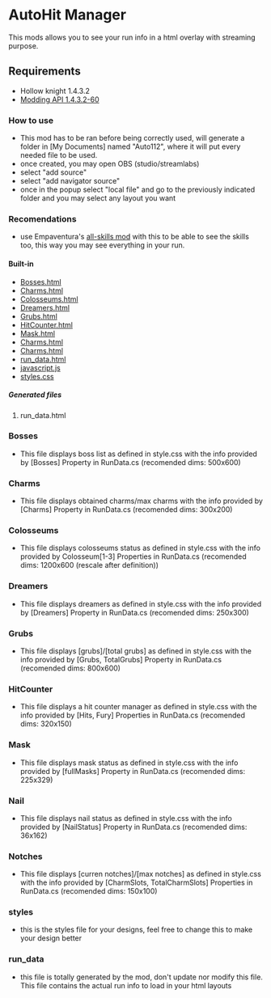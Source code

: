 # AutoHit Manager
This mods allows you to see your run info in a html overlay with streaming purpose.

## Requirements
- Hollow knight 1.4.3.2
- [Modding API 1.4.3.2-60](https://github.com/hk-modding/api/releases)


### How to use
- This mod has to be ran before being correctly used, will generate a folder in [My Documents] named "Auto112", where it will put every needed file to be used.
- once created, you may open OBS (studio/streamlabs)
- select "add source"
- select "add navigator source"
- once in the popup select "local file" and go to the previously indicated folder and you may select any layout you want

### Recomendations
- use Empaventura's [all-skills mod](https://github.com/carloslancha/allskills-mod) with this to be able to see the skills too, this way you may see everything in your run.

#### Built-in 

- [Bosses.html](https://github.com/xshaffter/Auto112/blob/master/AutoHitManager/Resources/Bosses.html)
- [Charms.html](https://github.com/xshaffter/Auto112/blob/master/AutoHitManager/Resources/Charms.html)
- [Colosseums.html](https://github.com/xshaffter/Auto112/blob/master/AutoHitManager/Resources/Colosseums.html)
- [Dreamers.html](https://github.com/xshaffter/Auto112/blob/master/AutoHitManager/Resources/Dreamers.html)
- [Grubs.html](https://github.com/xshaffter/Auto112/blob/master/AutoHitManager/Resources/Grubs.html)
- [HitCounter.html](https://github.com/xshaffter/Auto112/blob/master/AutoHitManager/Resources/HitCounter.html)
- [Mask.html](https://github.com/xshaffter/Auto112/blob/master/AutoHitManager/Resources/Mask.html)
- [Charms.html](https://github.com/xshaffter/Auto112/blob/master/AutoHitManager/Resources/Charms.html)
- [Charms.html](https://github.com/xshaffter/Auto112/blob/master/AutoHitManager/Resources/Charms.html)
- [run_data.html](https://github.com/xshaffter/Auto112/blob/master/AutoHitManager/Resources/run_data.html)
- [javascript.js](https://github.com/xshaffter/Auto112/blob/master/AutoHitManager/Resources/javascript.js)
- [styles.css](https://github.com/xshaffter/Auto112/blob/master/AutoHitManager/Resources/styles.css)
##### Generated files
1. run_data.html

### Bosses
- This file displays boss list as defined in style.css with the info provided by [Bosses] Property in RunData.cs (recomended dims: 500x600)

### Charms
- This file displays obtained charms/max charms with the info provided by [Charms] Property in RunData.cs (recomended dims: 300x200)

### Colosseums
- This file displays colosseums status as defined in style.css with the info provided by Colosseum[1-3] Properties in RunData.cs (recomended dims: 1200x600 (rescale after definition))

### Dreamers
- This file displays dreamers as defined in style.css with the info provided by [Dreamers] Property in RunData.cs (recomended dims: 250x300)

### Grubs
- This file displays [grubs]/[total grubs] as defined in style.css with the info provided by [Grubs, TotalGrubs] Property in RunData.cs (recomended dims: 800x600)

### HitCounter
- This file displays a hit counter manager as defined in style.css with the info provided by [Hits, Fury] Properties in RunData.cs (recomended dims: 320x150)

### Mask
- This file displays mask status as defined in style.css with the info provided by [fullMasks] Property in RunData.cs (recomended dims: 225x329)

### Nail
- This file displays nail status as defined in style.css with the info provided by [NailStatus] Property in RunData.cs (recomended dims: 36x162)

### Notches
- This file displays [curren notches]/[max notches] as defined in style.css with the info provided by [CharmSlots, TotalCharmSlots] Properties in RunData.cs (recomended dims: 150x100)

### styles
- this is the styles file for your designs, feel free to change this to make your design better

### run_data
- this file is totally generated by the mod, don't update nor modify this file. This file contains the actual run info to load in your html layouts
